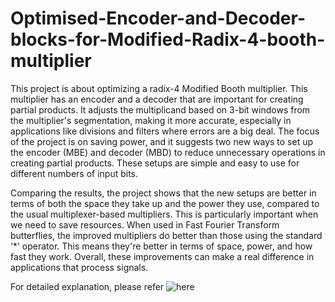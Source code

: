 # Optimised-Encoder-and-Decoder-blocks-for-Modified-Radix-4-booth-multiplier

This project is about optimizing a radix-4 Modified Booth multiplier. This multiplier has an encoder and a decoder that are important for creating partial products. It adjusts the multiplicand based on 3-bit windows from the multiplier's segmentation, making it more accurate, especially in applications like divisions and filters where errors are a big deal. The focus of the project is on saving power, and it suggests two new ways to set up the encoder (MBE) and decoder (MBD) to reduce unnecessary operations in creating partial products. These setups are simple and easy to use for different numbers of input bits.  

Comparing the results, the project shows that the new setups are better in terms of both the space they take up and the power they use, compared to the usual multiplexer-based multipliers. This is particularly important when we need to save resources. When used in Fast Fourier Transform butterflies, the improved multipliers do better than those using the standard ‘*' operator. This means they're better in terms of space, power, and how fast they work. Overall, these improvements can make a real difference in applications that process signals.  

For detailed explanation, please refer ![here](https://iiitbac-my.sharepoint.com/personal/lasya_g_iiitb_ac_in/_layouts/15/onedrive.aspx?id=%2Fpersonal%2Flasya%5Fg%5Fiiitb%5Fac%5Fin%2FDocuments%2Fdcmos%5Fproject%2FDCMOS%20Project%20report%2Epdf&parent=%2Fpersonal%2Flasya%5Fg%5Fiiitb%5Fac%5Fin%2FDocuments%2Fdcmos%5Fproject&ga=1) 


